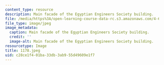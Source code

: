 ```yaml
---
content_type: resource
description: Main facade of the Egyptian Engineers Society building.
file: /media/https%3A/open-learning-course-data-rc.s3.amazonaws.com/4-615-the-architecture-of-cairo-spring-2002/c28ce1f401ba33db3ab955d49609e1f7_1178.jpeg
file_type: image/jpeg
image_metadata:
  caption: Main facade of the Egyptian Engineers Society building.
  credit: ''
  image-alt: Main facade of the Egyptian Engineers Society building.
resourcetype: Image
title: 1178.jpeg
uid: c28ce1f4-01ba-33db-3ab9-55d49609e1f7
---
```

